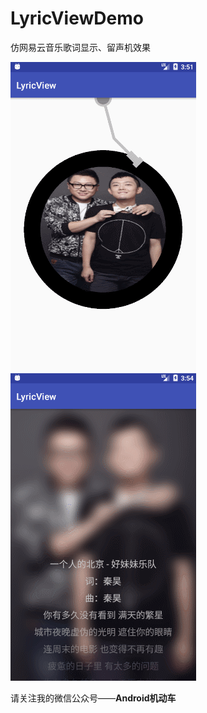 # LyricViewDemo
仿网易云音乐歌词显示、留声机效果

![留音机效果](https://github.com/shuaijia/LyricViewDemo/blob/master/img/GIF1.gif)
![歌词显示效果](https://github.com/shuaijia/LyricViewDemo/blob/master/img/GIF2.gif)

请关注我的微信公众号——**Android机动车**
